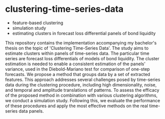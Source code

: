 # clustering-time-series-data

- feature-based clustering
- simulation study
- estimating clusters in forecast loss differential panels of bond liquidity

This repository contains the implementation accompanying my bachelor's thesis on the topic of 'Clustering Time-Series Data'.
The study aims to estimate clusters within panels of time-series data. The particular time series are forecast loss differentials of models of bond liquidity. The cluster estimation is needed to enable a consistent estimation of the panels’ variance, used in the Diebold-Mariano test for comparison of one-step forecasts. We propose a method that groups data by a set of extracted features. This approach addresses several challenges posed by time-series data during the clustering procedure, including high dimensionality, noise, and temporal and amplitude translations of patterns. To assess the efficacy of the proposed method in combination with various clustering algorithms, we conduct a simulation study. Following this, we evaluate the performance of these procedures and apply the most effective methods on the real time-series data panels.
